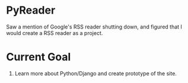 PyReader
========

Saw a mention of Google's RSS reader shutting down, and figured that I would create a RSS reader as a project.

Current Goal
============
1. Learn more about Python/Django and create prototype of the site.
